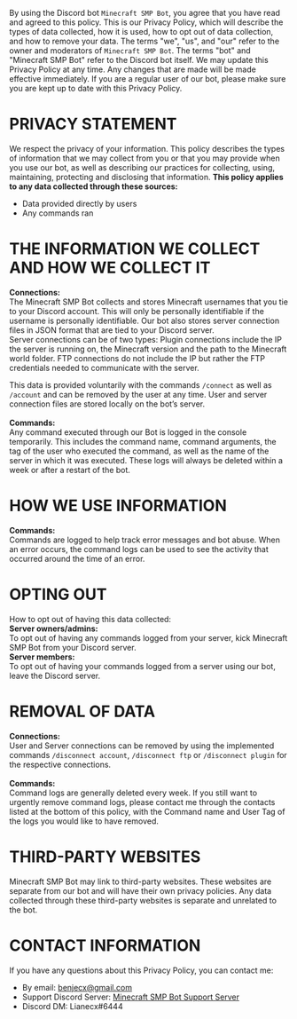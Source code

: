 By using the Discord bot `Minecraft SMP Bot`, you agree that you have read and agreed to this policy.
This is our Privacy Policy, which will describe the types of data collected, how it is used, how to opt out of data collection, and how to remove your data.
The terms "we", "us", and "our" refer to the owner and moderators of `Minecraft SMP Bot`. The terms "bot" and "Minecraft SMP Bot" refer to the Discord bot itself.
We may update this Privacy Policy at any time. Any changes that are made will be made effective immediately. If you are a regular user of our bot, please make sure you are kept up to date with this Privacy Policy.


# PRIVACY STATEMENT
We respect the privacy of your information. This policy describes the types of information that we may collect from you or that you may provide when you use our bot, as well as describing our practices for collecting, using, maintaining, protecting and disclosing that information.
**This policy applies to any data collected through these sources:**
- Data provided directly by users
- Any commands ran

# THE INFORMATION WE COLLECT AND HOW WE COLLECT IT
**Connections:**<br>
The Minecraft SMP Bot collects and stores Minecraft usernames that you tie to your Discord account. This will only be personally identifiable if the username is personally identifiable. 
Our bot also stores server connection files in JSON format that are tied to your Discord server.
<br>Server connections can be of two types:
Plugin connections include the IP the server is running on, the Minecraft version and the path to the Minecraft world folder.
FTP connections do not include the IP but rather the FTP credentials needed to communicate with the server.

This data is provided voluntarily with the commands `/connect` as well as `/account` and can be removed by the user at any time. User and server connection files are stored locally on the bot’s server.
<br><br>**Commands:**<br>
Any command executed through our Bot is logged in the console temporarily. This includes the command name, command arguments, the tag of the user who executed the command, as well as the name of the server in which it was executed.
These logs will always be deleted within a week or after a restart of the bot.

# HOW WE USE INFORMATION
**Commands:**<br>
Commands are logged to help track error messages and bot abuse. When an error occurs, the command logs can be used to see the activity that occurred around the time of an error.

# OPTING OUT
How to opt out of having this data collected:
<br>**Server owners/admins:**<br>
To opt out of having any commands logged from your server, kick Minecraft SMP Bot from your Discord server.
<br>**Server members:**<br>
To opt out of having your commands logged from a server using our bot, leave the Discord server.

# REMOVAL OF DATA
**Connections:**<br>
User and Server connections can be removed by using the implemented commands `/disconnect account`, `/disconnect ftp` or `/disconnect plugin` for the respective connections.
<br><br>**Commands:**<br>
Command logs are generally deleted every week. If you still want to urgently remove command logs, please contact me through the contacts listed at the bottom of this policy, with the Command name and User Tag of the logs you would like to have removed.

# THIRD-PARTY WEBSITES
Minecraft SMP Bot may link to third-party websites. These websites are separate from our bot and will have their own privacy policies. Any data collected through these third-party websites is separate and unrelated to the bot.

# CONTACT INFORMATION
If you have any questions about this Privacy Policy, you can contact me:
- By email: [benjecx@gmail.com](mailto:benjecx@gmail.com)
- Support Discord Server: [Minecraft SMP Bot Support Server](https://discord.gg/rX36kZUGNK)
- Discord DM: Lianecx#6444
